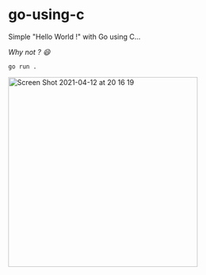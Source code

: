 # go-using-c
Simple "Hello World !" with Go using C...

*Why not ? 😄*

`go run .`

<img width="382" alt="Screen Shot 2021-04-12 at 20 16 19" src="https://user-images.githubusercontent.com/19473981/114442323-b78c7000-9bcc-11eb-9f65-c3db2038d854.png">

